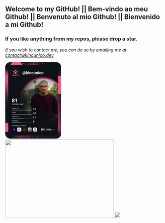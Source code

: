 ## Welcome to my GitHub! || Bem-vindo ao meu Github! || Benvenuto al mio Github! || Bienvenido a mi Github!
### If you like anything from my repos, please drop a star. 

<i>If you wish to contact me, you can do so by emailing me at contact@kincunico.dev <i>

<div
	display="flex"
	flex-wrap="wrap"
	gap="20px"
	align-items="center"
	justify-content="space-evenly"
	padding-top="20px"
	padding-bottom="20px"
	height="100vh"
	width="auto"
>
	<a href="https://app.daily.dev/kincunico">
		<img
			src="https://github.com/kin-cunico/kin-cunico/blob/main/devcard.svg"
			width="180"
			alt="Kin Cunico's Dev Card"
		/>
	</a>
	<br />
	<a href="https://github.com/kin-cunico/github-readme-stats">
		<img
			width="350"
			height="250"
			src="https://github-readme-stats.vercel.app/api?username=kin-cunico&count_private=true&show_icons=true&theme=cobalt&bg_color=00000000"
		/>
	</a>
	<a href="https://github.com/kin-cunico/github-readme-stats">
		<img
			src="https://github-readme-stats.vercel.app/api/top-langs/?username=kin-cunico&layout=compact&langs_count=7"
		/>
	</a>
	<br />
</div>
